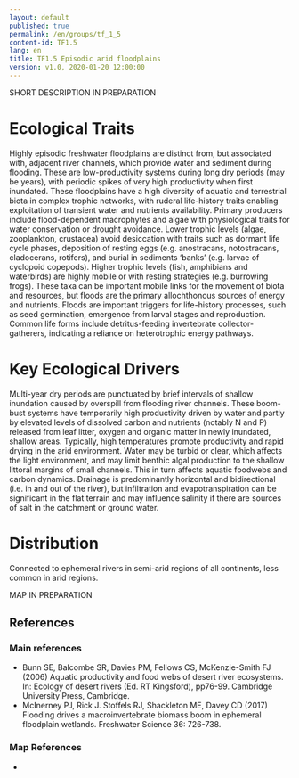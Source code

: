```yaml
---
layout: default
published: true
permalink: /en/groups/tf_1_5
content-id: TF1.5
lang: en
title: TF1.5 Episodic arid floodplains
version: v1.0, 2020-01-20 12:00:00
---
```


SHORT DESCRIPTION IN PREPARATION

# Ecological Traits
 

Highly episodic freshwater floodplains are distinct from, but associated with, adjacent river channels, which provide water and sediment during flooding. These are low-productivity systems during long dry periods (may be years), with periodic spikes of very high productivity when first inundated. These floodplains have a high diversity of aquatic and terrestrial biota in complex trophic networks, with ruderal life-history traits enabling exploitation of transient water and nutrients availability. Primary producers include flood-dependent macrophytes and algae with physiological traits for water conservation or drought avoidance. Lower trophic levels (algae, zooplankton, crustacea) avoid desiccation with traits such as dormant life cycle phases, deposition of resting eggs (e.g. anostracans, notostracans, cladocerans, rotifers), and burial in sediments ‘banks’ (e.g. larvae of cyclopoid copepods). Higher trophic levels (fish, amphibians and waterbirds) are highly mobile or with resting strategies (e.g. burrowing frogs). These taxa can be important mobile links for the movement of biota and resources, but floods are the primary allochthonous sources of energy and nutrients. Floods are important triggers for life-history processes, such as seed germination, emergence from larval stages and reproduction. Common life forms include detritus-feeding invertebrate collector-gatherers, indicating a reliance on heterotrophic energy pathways.

 
# Key Ecological Drivers
 

Multi-year dry periods are punctuated by brief intervals of shallow inundation caused by overspill from flooding river channels. These boom-bust systems have temporarily high productivity driven by water and partly by elevated levels of dissolved carbon and nutrients (notably N and P) released from leaf litter, oxygen and organic matter in newly inundated, shallow areas. Typically, high temperatures promote productivity and rapid drying in the arid environment. Water may be turbid or clear, which affects the light environment, and may limit benthic algal production to the shallow littoral margins of small channels. This in turn affects aquatic foodwebs and carbon dynamics. Drainage is predominantly horizontal and bidirectional (i.e. in and out of the river), but infiltration and evapotranspiration can be significant in the flat terrain and may influence salinity if there are sources of salt in the catchment or ground water.

 
# Distribution
 

Connected to ephemeral rivers in semi-arid regions of all continents, less common in arid regions.


MAP IN PREPARATION

## References

### Main references
* Bunn SE, Balcombe SR, Davies PM, Fellows CS, McKenzie-Smith FJ (2006) Aquatic productivity and food webs of desert river ecosystems. In: Ecology of desert rivers (Ed. RT Kingsford), pp76-99. Cambridge University Press, Cambridge.
* McInerney PJ, Rick J. Stoffels RJ, Shackleton ME, Davey CD (2017) Flooding drives a macroinvertebrate biomass boom in ephemeral floodplain wetlands. Freshwater Science 36: 726-738.

### Map References
* 
